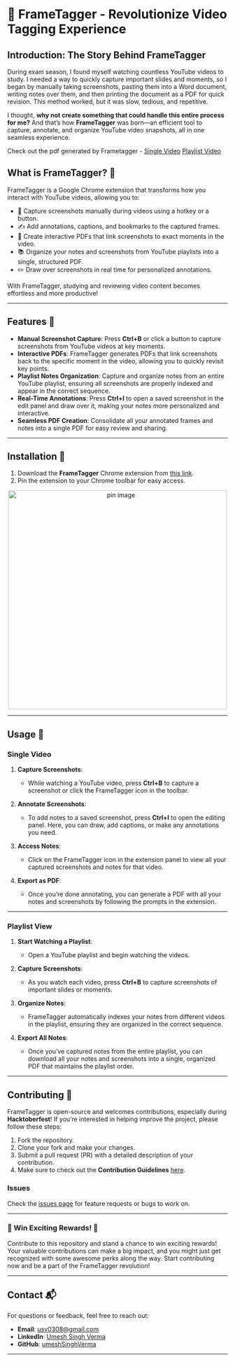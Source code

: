 # 🎥 FrameTagger - Revolutionize Video Tagging Experience

## Introduction: The Story Behind FrameTagger

During exam season, I found myself watching countless YouTube videos to study. I needed a way to quickly capture important slides and moments, so I began by manually taking screenshots, pasting them into a Word document, writing notes over them, and then printing the document as a PDF for quick revision. This method worked, but it was slow, tedious, and repetitive.

I thought, **why not create something that could handle this entire process for me?** And that’s how **FrameTagger** was born—an efficient tool to capture, annotate, and organize YouTube video snapshots, all in one seamless experience.

Check out the pdf generated by Frametagger - [Single Video](https://frametagger.com/How%20your%20vision%20determines%20your%20reality%20_%20Bryan%20William%20Jones%20_%20TEDxBerlin.pdf#toolbar=1)
 [Playlist Video](https://frametagger.com/Introduction%20to%20Operating%20Systems%20playlistview.pdf#toolbar=1)

## What is FrameTagger? 🤔

FrameTagger is a Google Chrome extension that transforms how you interact with YouTube videos, allowing you to:
- 📸 Capture screenshots manually during videos using a hotkey or a button.
- ✍️ Add annotations, captions, and bookmarks to the captured frames.
- 📄 Create interactive PDFs that link screenshots to exact moments in the video.
- 📚 Organize your notes and screenshots from YouTube playlists into a single, structured PDF.
- ✏️ Draw over screenshots in real time for personalized annotations.

With FrameTagger, studying and reviewing video content becomes effortless and more productive!

---

## Features 🌟

- **Manual Screenshot Capture**: Press **Ctrl+B** or click a button to capture screenshots from YouTube videos at key moments.
- **Interactive PDFs**: FrameTagger generates PDFs that link screenshots back to the specific moment in the video, allowing you to quickly revisit key points.
- **Playlist Notes Organization**: Capture and organize notes from an entire YouTube playlist, ensuring all screenshots are properly indexed and appear in the correct sequence.
- **Real-Time Annotations**: Press **Ctrl+I** to open a saved screenshot in the edit panel and draw over it, making your notes more personalized and interactive.
- **Seamless PDF Creation**: Consolidate all your annotated frames and notes into a single PDF for easy review and sharing.

---

## Installation 🔧

1. Download the **FrameTagger** Chrome extension from [this link](https://chromewebstore.google.com/detail/frametagger/ppogfckcfolngoiadhmgflfndgmaijph).
2. Pin the extension to your Chrome toolbar for easy access.
<p align="center">
    <img style="text-align: center" src="https://raw.githubusercontent.com/umeshSinghVerma/Youtube-Notes/main/Assets/frametagger-pin.png" alt="pin image" height="500">
</p>

---

## Usage 🚀

### Single Video

1. **Capture Screenshots**:
   - While watching a YouTube video, press **Ctrl+B** to capture a screenshot or click the FrameTagger icon in the toolbar.
   
2. **Annotate Screenshots**:
   - To add notes to a saved screenshot, press **Ctrl+I** to open the editing panel. Here, you can draw, add captions, or make any annotations you need.

3. **Access Notes**:
   - Click on the FrameTagger icon in the extension panel to view all your captured screenshots and notes for that video.

4. **Export as PDF**:
   - Once you’re done annotating, you can generate a PDF with all your notes and screenshots by following the prompts in the extension.

---

### Playlist View

1. **Start Watching a Playlist**:
   - Open a YouTube playlist and begin watching the videos.

2. **Capture Screenshots**:
   - As you watch each video, press **Ctrl+B** to capture screenshots of important slides or moments.

3. **Organize Notes**:
   - FrameTagger automatically indexes your notes from different videos in the playlist, ensuring they are organized in the correct sequence.

4. **Export All Notes**:
   - Once you’ve captured notes from the entire playlist, you can download all your notes and screenshots into a single, organized PDF that maintains the playlist order.

---

## Contributing 🤝

FrameTagger is open-source and welcomes contributions, especially during **Hacktoberfest**! If you’re interested in helping improve the project, please follow these steps:

1. Fork the repository.
2. Clone your fork and make your changes.
3. Submit a pull request (PR) with a detailed description of your contribution.
4. Make sure to check out the **Contribution Guidelines** [here](https://github.com/umeshSinghVerma/Frametagger/blob/main/CONTRIBUTION.md).

### Issues
Check the [issues page](https://github.com/umeshSinghVerma/Frametagger/issues) for feature requests or bugs to work on.

---

### 🎉 Win Exciting Rewards! 🎁
Contribute to this repository and stand a chance to win exciting rewards! Your valuable contributions can make a big impact, and you might just get recognized with some awesome perks along the way. Start contributing now and be a part of the FrameTagger revolution!

---

## Contact 📬

For questions or feedback, feel free to reach out:

- **Email**: usv0308@gmail.com
- **LinkedIn**: [Umesh Singh Verma](https://www.linkedin.com/in/usv0308)
- **GitHub**: [umeshSinghVerma](https://github.com/umeshSinghVerma)

---
